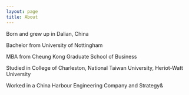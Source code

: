 ```yaml
---
layout: page
title: About
---
```


Born and grew up in Dalian, China

Bachelor from University of Nottingham

MBA from Cheung Kong Graduate School of Business

Studied in College of Charleston, National Taiwan University, Heriot-Watt University

Worked in a China Harbour Engineering Company and Strategy&